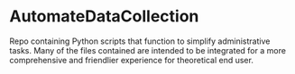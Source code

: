# AutomateDataCollection
 Repo containing Python scripts that function to simplify administrative tasks. Many of the files contained are intended to be integrated for a more comprehensive and friendlier experience for theoretical end user.
